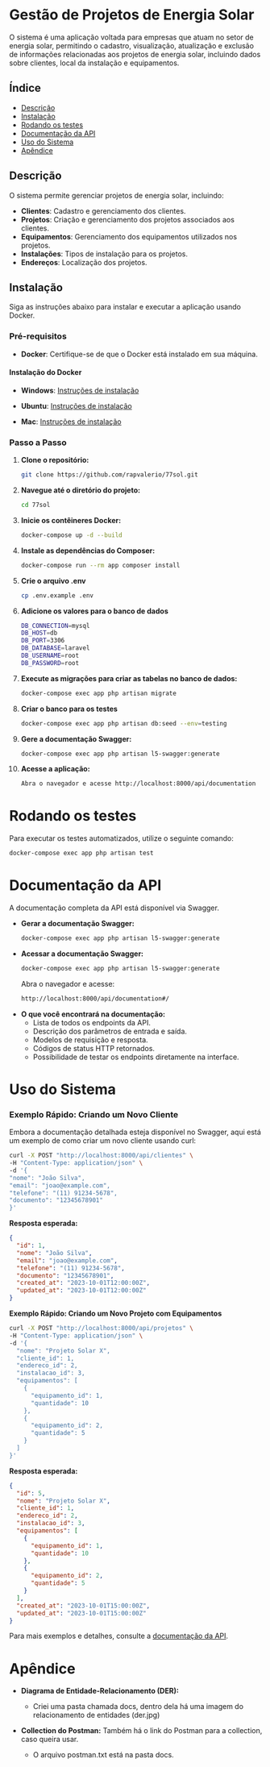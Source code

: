 # Gestão de Projetos de Energia Solar

O sistema é uma aplicação voltada para empresas que atuam no setor de energia solar, permitindo o cadastro, visualização, atualização e exclusão de informações relacionadas aos projetos de energia solar, incluindo dados sobre clientes, local da instalação e equipamentos.

## Índice

- [Descrição](#descrição)
- [Instalação](#instalação)
- [Rodando os testes](#rodando-os-testes)
- [Documentação da API](#documentação-da-api)
- [Uso do Sistema](#uso-do-sistema)
- [Apêndice](#apêndice)

## Descrição

O sistema permite gerenciar projetos de energia solar, incluindo:

- **Clientes**: Cadastro e gerenciamento dos clientes.
- **Projetos**: Criação e gerenciamento dos projetos associados aos clientes.
- **Equipamentos**: Gerenciamento dos equipamentos utilizados nos projetos.
- **Instalações**: Tipos de instalação para os projetos.
- **Endereços**: Localização dos projetos.

## Instalação

Siga as instruções abaixo para instalar e executar a aplicação usando Docker.

### Pré-requisitos

- **Docker**: Certifique-se de que o Docker está instalado em sua máquina.

#### Instalação do Docker

- **Windows**:
  [Instruções de instalação](https://docs.docker.com/desktop/install/windows-install/)

- **Ubuntu**:
  [Instruções de instalação](https://docs.docker.com/engine/install/ubuntu/)

- **Mac**:
  [Instruções de instalação](https://docs.docker.com/desktop/install/mac-install/)

### Passo a Passo

1. **Clone o repositório:**
    ```bash
    git clone https://github.com/rapvalerio/77sol.git
    ```
2. **Navegue até o diretório do projeto:**
    ```bash
    cd 77sol
    ```
3. **Inicie os contêineres Docker:**
    ```bash
    docker-compose up -d --build
    ```
4. **Instale as dependências do Composer:**
    ```bash
    docker-compose run --rm app composer install
    ```
5. **Crie o arquivo .env**
    ```bash
    cp .env.example .env
    ```
6. **Adicione os valores para o banco de dados**
    ```bash
    DB_CONNECTION=mysql
    DB_HOST=db
    DB_PORT=3306
    DB_DATABASE=laravel
    DB_USERNAME=root
    DB_PASSWORD=root
    ```
7. **Execute as migrações para criar as tabelas no banco de dados:**
    ```bash
    docker-compose exec app php artisan migrate
    ```
8. **Criar o banco para os testes**
    ```bash
    docker-compose exec app php artisan db:seed --env=testing
    ```
9. **Gere a documentação Swagger:**
    ```bash
    docker-compose exec app php artisan l5-swagger:generate
    ```
10. **Acesse a aplicação:**
    ```bash
    Abra o navegador e acesse http://localhost:8000/api/documentation
    ```

# Rodando os testes
Para executar os testes automatizados, utilize o seguinte comando:
```bash
docker-compose exec app php artisan test
```
# Documentação da API
A documentação completa da API está disponível via Swagger.
-  **Gerar a documentação Swagger:**
    ```bash
    docker-compose exec app php artisan l5-swagger:generate
    ```
- **Acessar a documentação Swagger:**
    ```bash
    docker-compose exec app php artisan l5-swagger:generate
    ```
    Abra o navegador e acesse:
    ```bash
    http://localhost:8000/api/documentation#/
    ```
- **O que você encontrará na documentação:**
    - Lista de todos os endpoints da API.
    - Descrição dos parâmetros de entrada e saída.
    - Modelos de requisição e resposta.
    - Códigos de status HTTP retornados.
    - Possibilidade de testar os endpoints diretamente na interface.
# Uso do Sistema
### Exemplo Rápido: Criando um Novo Cliente
Embora a documentação detalhada esteja disponível no Swagger, aqui está um exemplo de como criar um novo cliente usando curl:
```bash
curl -X POST "http://localhost:8000/api/clientes" \
-H "Content-Type: application/json" \
-d '{
"nome": "João Silva",
"email": "joao@example.com",
"telefone": "(11) 91234-5678",
"documento": "12345678901"
}'
```
**Resposta esperada:**
```json
{
  "id": 1,
  "nome": "João Silva",
  "email": "joao@example.com",
  "telefone": "(11) 91234-5678",
  "documento": "12345678901",
  "created_at": "2023-10-01T12:00:00Z",
  "updated_at": "2023-10-01T12:00:00Z"
}

```
**Exemplo Rápido: Criando um Novo Projeto com Equipamentos**
```bash
curl -X POST "http://localhost:8000/api/projetos" \
-H "Content-Type: application/json" \
-d '{
  "nome": "Projeto Solar X",
  "cliente_id": 1,
  "endereco_id": 2,
  "instalacao_id": 3,
  "equipamentos": [
    {
      "equipamento_id": 1,
      "quantidade": 10
    },
    {
      "equipamento_id": 2,
      "quantidade": 5
    }
  ]
}'
```
**Resposta esperada:**
```json
{
  "id": 5,
  "nome": "Projeto Solar X",
  "cliente_id": 1,
  "endereco_id": 2,
  "instalacao_id": 3,
  "equipamentos": [
    {
      "equipamento_id": 1,
      "quantidade": 10
    },
    {
      "equipamento_id": 2,
      "quantidade": 5
    }
  ],
  "created_at": "2023-10-01T15:00:00Z",
  "updated_at": "2023-10-01T15:00:00Z"
}
```
Para mais exemplos e detalhes, consulte a [documentação da API](http://localhost:8000/api/documentation#/).

# Apêndice
- **Diagrama de Entidade-Relacionamento (DER):**
    - Criei uma pasta chamada docs, dentro dela há uma imagem do relacionamento de entidades (der.jpg)

- **Collection do Postman:**
Também há o link do Postman para a collection, caso queira usar.
    - O arquivo postman.txt está na pasta docs.

